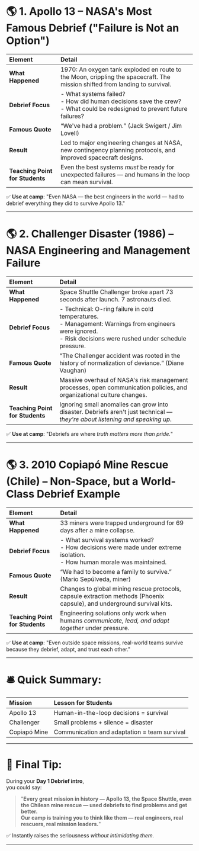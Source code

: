 
# 🌎 1. Apollo 13 – NASA's Most Famous Debrief ("Failure is Not an Option")

| Element | Detail |
|:---|:---|
| **What Happened** | 1970: An oxygen tank exploded en route to the Moon, crippling the spacecraft. The mission shifted from landing to survival. |
| **Debrief Focus** | - What systems failed?<br>- How did human decisions save the crew?<br>- What could be redesigned to prevent future failures? |
| **Famous Quote** | “We've had a problem.” (Jack Swigert / Jim Lovell) |
| **Result** | Led to major engineering changes at NASA, new contingency planning protocols, and improved spacecraft designs. |
| **Teaching Point for Students** | Even the best systems *must* be ready for unexpected failures — and humans in the loop can mean survival. |

✅ **Use at camp**: "Even NASA — the best engineers in the world — had to debrief everything they did to survive Apollo 13."

---

# 🌎 2. Challenger Disaster (1986) – NASA Engineering and Management Failure

| Element | Detail |
|:---|:---|
| **What Happened** | Space Shuttle Challenger broke apart 73 seconds after launch. 7 astronauts died. |
| **Debrief Focus** | - Technical: O-ring failure in cold temperatures.<br>- Management: Warnings from engineers were ignored.<br>- Risk decisions were rushed under schedule pressure. |
| **Famous Quote** | “The Challenger accident was rooted in the history of normalization of deviance.” (Diane Vaughan) |
| **Result** | Massive overhaul of NASA's risk management processes, open communication policies, and organizational culture changes. |
| **Teaching Point for Students** | Ignoring small anomalies can grow into disaster. Debriefs aren't just technical — *they're about listening and speaking up*. |

✅ **Use at camp**: "Debriefs are where *truth matters more than pride.*"

---

# 🌎 3. 2010 Copiapó Mine Rescue (Chile) – Non-Space, but a World-Class Debrief Example

| Element | Detail |
|:---|:---|
| **What Happened** | 33 miners were trapped underground for 69 days after a mine collapse. |
| **Debrief Focus** | - What survival systems worked?<br>- How decisions were made under extreme isolation.<br>- How human morale was maintained. |
| **Famous Quote** | “We had to become a family to survive.” (Mario Sepúlveda, miner) |
| **Result** | Changes to global mining rescue protocols, capsule extraction methods (Phoenix capsule), and underground survival kits. |
| **Teaching Point for Students** | Engineering solutions only work when humans *communicate, lead, and adapt together* under pressure. |

✅ **Use at camp**: "Even outside space missions, real-world teams survive because they debrief, adapt, and trust each other."

---

# 🛎️ Quick Summary:

| Mission | Lesson for Students |
|:---|:---|
| Apollo 13 | Human-in-the-loop decisions = survival |
| Challenger | Small problems + silence = disaster |
| Copiapó Mine | Communication and adaptation = team survival |

---

# 🚀 Final Tip:
During your **Day 1 Debrief intro**,  
you could say:

> "**Every great mission in history — Apollo 13, the Space Shuttle, even the Chilean mine rescue — used debriefs to find problems and get better.  
Our camp is training you to think like them — real engineers, real rescuers, real mission leaders.**"

✅ Instantly raises the seriousness *without intimidating them.*

---
